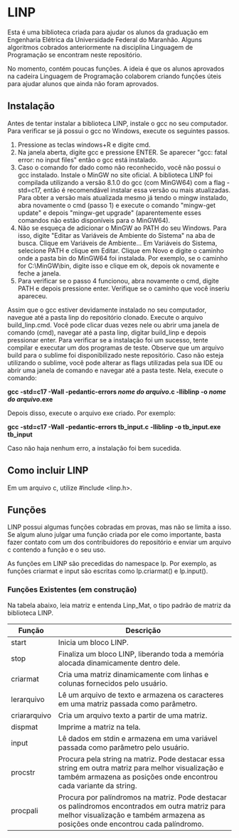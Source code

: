 # LINP

Esta é uma biblioteca criada para ajudar os alunos da graduação em Engenharia Elétrica da Universidade Federal do Maranhão. Alguns algoritmos cobrados anteriormente na disciplina Linguagem de Programação se encontram neste repositório.

No momento, contém poucas funções. A ideia é que os alunos aprovados na cadeira Linguagem de Programação colaborem criando funções úteis para ajudar alunos que ainda não foram aprovados.

## Instalação

Antes de tentar instalar a biblioteca LINP, instale o gcc no seu computador. Para verificar se já possui o gcc no Windows, execute os seguintes passos.

1. Pressione as teclas windows+R e digite cmd.
2. Na janela aberta, digite gcc e pressione ENTER. Se aparecer "gcc: fatal error: no input files" então o gcc está instalado.
3. Caso o comando for dado como não reconhecido, você não possui o gcc instalado. Instale o MinGW no site oficial. A biblioteca LINP foi compilada utilizando a versão 8.1.0 do gcc (com MinGW64) com a flag -std=c17, então é recomendável instalar essa versão ou mais atualizadas. Para obter a versão mais atualizada mesmo já tendo o mingw instalado, abra novamente o cmd (passo 1) e execute o comando "mingw-get update" e depois "mingw-get upgrade" (aparentemente esses comandos não estão disponíveis para o MinGW64).
4. Não se esqueça de adicionar o MinGW ao PATH do seu Windows. Para isso, digite "Editar as Variáveis de Ambiente do Sistema" na aba de busca. Clique em Variáveis de Ambiente... Em Variáveis do Sistema, selecione PATH e clique em Editar. Clique em Novo e digite o caminho onde a pasta bin do MinGW64 foi instalada. Por exemplo, se o caminho for C:\MinGW\bin, digite isso e clique em ok, depois ok novamente e feche a janela.
5. Para verificar se o passo 4 funcionou, abra novamente o cmd, digite PATH e depois pressione enter. Verifique se o caminho que você inseriu apareceu. 

Assim que o gcc estiver devidamente instalado no seu computador, navegue até a pasta linp do repositório clonado. Execute o arquivo build_linp.cmd. Você pode clicar duas vezes nele ou abrir uma janela de comando (cmd), navegar até a pasta linp, digitar build_linp e depois pressionar enter. Para verificar se a instalação foi um sucesso, tente compilar e executar um dos programas de teste. Observe que um arquivo build para o sublime foi disponibilizado neste repositório. Caso não esteja utilizando o sublime, você pode alterar as flags utilizadas pela sua IDE ou abrir uma janela de comando e navegar até a pasta teste. Nela, execute o comando:

**gcc -std=c17 -Wall -pedantic-errors *nome do arquivo*.c -lliblinp -o *nome do arquivo*.exe**

Depois disso, execute o arquivo exe criado. Por exemplo:

**gcc -std=c17 -Wall -pedantic-errors tb_input.c -lliblinp -o tb_input.exe**
**tb_input**

Caso não haja nenhum erro, a instalação foi bem sucedida.

## Como incluir LINP

Em um arquivo c, utilize #include <linp.h>.

## Funções

LINP possui algumas funções cobradas em provas, mas não se limita a isso. Se algum aluno julgar uma função criada por ele como importante, basta fazer contato com um dos contribuidores do repositório e enviar um arquivo c contendo a função e o seu uso.

As funções em LINP são precedidas do namespace lp. Por exemplo, as funções criarmat e input são escritas como lp.criarmat() e lp.input().

### Funções Existentes (em construção)

Na tabela abaixo, leia matriz e entenda Linp_Mat, o tipo padrão de matriz da biblioteca LINP.

| Função | Descrição |
| --- | --- |
| start | Inicia um bloco LINP. |
| stop | Finaliza um bloco LINP, liberando toda a memória alocada dinamicamente dentro dele. |
| criarmat | Cria uma matriz dinamicamente com linhas e colunas fornecidos pelo usuário. |
| lerarquivo | Lê um arquivo de texto e armazena os caracteres em uma matriz passada como parâmetro. |
| criararquivo | Cria um arquivo texto a partir de uma matriz. |
| dispmat | Imprime a matriz na tela. |
| input | Lê dados em stdin e armazena em uma variável passada como parâmetro pelo usuário. |
| procstr | Procura pela string na matriz. Pode destacar essa string em outra matriz para melhor visualização e também armazena as posições onde encontrou cada variante da string. |
| procpali | Procura por palíndromos na matriz. Pode destacar os palíndromos encontrados em outra matriz para melhor visualização e também armazena as posições onde encontrou cada palíndromo. |
